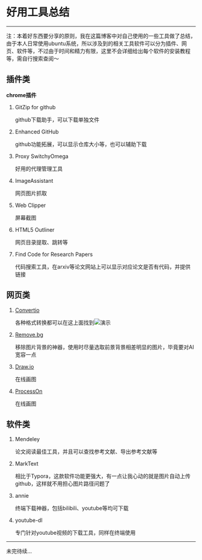 # 好用工具总结


---

<!-- more -->

注：本着好东西要分享的原则，我在这篇博客中对自己使用的一些工具做了总结，由于本人日常使用ubuntu系统，所以涉及到的相关工具软件可以分为插件、网页、软件等，不过由于时间和精力有限，这里不会详细给出每个软件的安装教程等，需自行搜索查阅～

## 插件类

**chrome插件**

1. GitZip for github
   
   github下载助手，可以下载单独文件

2. Enhanced GitHub
   
   github功能拓展，可以显示仓库大小等，也可以辅助下载

3. Proxy SwitchyOmega
   
   好用的代理管理工具

4. ImageAssistant
   
   网页图片抓取

5. Web Clipper
   
   屏幕截图

6. HTML5 Outliner
   
   网页目录提取、跳转等

7. Find Code for Research Papers
   
   代码搜索工具，在arxiv等论文网站上可以显示对应论文是否有代码，并提供链接

## 网页类

1. [Convertio](https://convertio.co/zh/)
   
   各种格式转换都可以在这上面找到![演示](good-tools/%E9%80%89%E5%8C%BA_516.png)

2. [Remove.bg](https://www.remove.bg/)
   
   移除图片背景的神器，使用时尽量选取前景背景相差明显的图片，毕竟要对AI宽容一点

3. [Draw.io](https://app.diagrams.net/)
   
   在线画图

4. [ProcessOn](https://www.processon.com/)
   
   在线画图

## 软件类

1. Mendeley
   
   论文阅读最佳工具，并且可以查找参考文献、导出参考文献等

2. MarkText
   
   相比于Typora，这款软件功能更强大，有一点让我心动的就是图片自动上传github，这样就不用担心图片路径问题了

3. annie
   
   终端下载神器，包括bilibili、youtube等均可下载

4. youtube-dl
   
   专门针对youtube视频的下载工具，同样在终端使用

---

未完待续...
